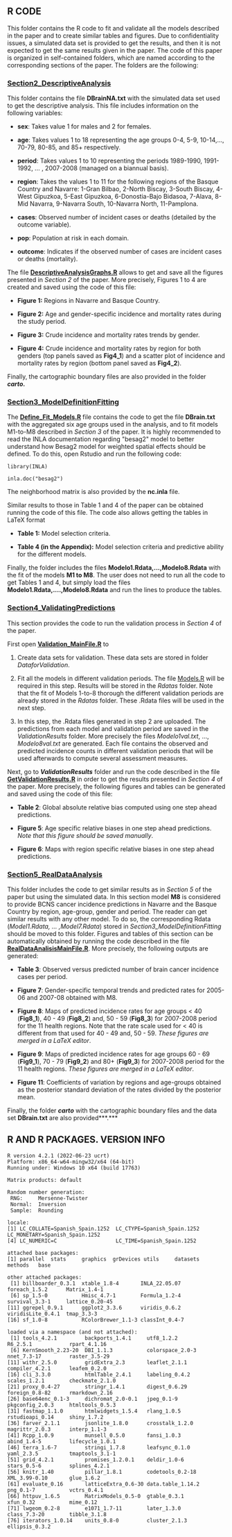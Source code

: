 ## **R CODE**

This folder contains the R code to fit and validate all the models described in the paper and to create similar tables and figures. Due to confidentiality issues, a simulated data set is provided to get the results, and then it is not expected to get the same results given in the paper. The code of this paper is organized in self-contained folders, which are named according to the corresponding sections of the paper. The folders are the following:

### [**Section2_DescriptiveAnalysis**](https://github.com/spatialstatisticsupna/Biometrical_Journal_2022/tree/main/R/Section2_DescriptiveAnalysis "Section2_DescriptiveAnalysis")

This folder contains the file **DBrainNA.txt** with the simulated data set used to get the descriptive analysis. This file includes information on the following variables:

-   **sex**: Takes value 1 for males and 2 for females.

-   **age**: Takes values 1 to 18 representing the age groups 0-4, 5-9, 10-14,..., 70-79, 80-85, and 85+ respectively.

-   **period**: Takes values 1 to 10 representing the periods 1989-1990, 1991-1992, ... , 2007-2008 (managed on a biannual basis).

-   **region**: Takes the values 1 to 11 for the following regions of the Basque Country and Navarre: 1-Gran Bilbao, 2-North Biscay, 3-South Biscay, 4-West Gipuzkoa, 5-East Gipuzkoa, 6-Donostia-Bajo Bidasoa, 7-Alava, 8-Mid Navarra, 9-Navarra South, 10-Navarra North, 11-Pamplona.

-   **cases**: Observed number of incident cases or deaths (detailed by the outcome variable).

-   **pop**: Population at risk in each domain.

-   **outcome**: Indicates if the observed number of cases are incident cases or deaths (mortality).

The file [**DescriptiveAnalysisGraphs.R**](https://github.com/spatialstatisticsupna/Biometrical_Journal_2022/blob/main/R/Section2_DescriptiveAnalysis/DescriptiveAnalysisGraphs.R "DescriptiveAnalysisGraphs.R") allows to get and save all the figures presented in *Section 2* of the paper. More precisely, Figures 1 to 4 are created and saved using the code of this file:

-   **Figure 1:** Regions in Navarre and Basque Country.

-   **Figure 2:** Age and gender-specific incidence and mortality rates during the study period.

-   **Figure 3:** Crude incidence and mortality rates trends by gender.

-   **Figure 4:** Crude incidence and mortality rates by region for both genders (top panels saved as **Fig4_1**) and a scatter plot of incidence and mortality rates by region (bottom panel saved as **Fig4_2**).

Finally, the cartographic boundary files are also provided in the folder ***carto.***

### [**Section3_ModelDefinitionFitting**](https://github.com/spatialstatisticsupna/Biometrical_Journal_2022/tree/main/R/Section3_ModelDefinitionFitting "Section3_ModelDefinitionFitting")

The [**Define_Fit_Models.R**](https://github.com/spatialstatisticsupna/Biometrical_Journal_2022/blob/main/R/Section3_ModelDefinitionFitting/Define_Fit_Models.R "Define_Fit_Models.R") file contains the code to get the file **DBrain.txt** with the aggregated six age groups used in the analysis, and to fit models M1-to-M8 described in *Section 3* of the paper. It is highly recommended to read the INLA documentation regarding "besag2" model to better understand how Besag2 model for weighted spatial effects should be defined. To do this, open Rstudio and run the following code:

`library(INLA)`

`inla.doc("besag2")`

The neighborhood matrix is also provided by the **nc.inla** file.

Similar results to those in Table 1 and 4 of the paper can be obtained running the code of this file. The code also allows getting the tables in LaTeX format

-   **Table 1:** Model selection criteria.

-   **Table 4 (in the Appendix):** Model selection criteria and predictive ability for the different models.

Finally, the folder includes the files **Modelo1.Rdata,...,Modelo8.Rdata** with the fit of the models **M1 to M8**. The user does not need to run all the code to get Tables 1 and 4, but simply load the files **Modelo1.Rdata,....,Modelo8.Rdata** and run the lines to produce the tables.

### [**Section4_ValidatingPredictions**](https://github.com/spatialstatisticsupna/Biometrical_Journal_2022/tree/main/R/Section4_ValidatingPredictions "Section4_ValidatingPredictions")

This section provides the code to run the validation process in *Section 4* of the paper.

First open [**Validation_MainFile.R**](https://github.com/spatialstatisticsupna/Biometrical_Journal_2022/blob/main/R/Section4_ValidatingPredictions/Validation_MainFile.R "Validation_MainFile.R") to

1.  Create data sets for validation. These data sets are stored in folder *DataforValidation*.

2.  Fit all the models in different validation periods. The file [Models.R](https://github.com/spatialstatisticsupna/Biometrical_Journal_2022/blob/main/R/Section4_ValidatingPredictions/Models.R "Models.R") will be required in this step. Results will be stored in the *Rdatas* folder. Note that the fit of Models 1-to-8 thorough the different validation periods are already stored in the *Rdatas* folder. These .Rdata files will be used in the next step.

3.  In this step, the .Rdata files generated in step 2 are uploaded. The predictions from each model and validation period are saved in the *ValidationResults* folder. More precisely the files *Modelo1val.txt*, ..., *Modelo8val.txt* are generated. Each file contains the observed and predicted incidence counts in different validation periods that will be used afterwards to compute several assessment measures.

Next, go to ***ValidationResults*** folder and run the code described in the file [**GetValidationResults.R**](https://github.com/spatialstatisticsupna/Biometrical_Journal_2022/blob/main/R/Section4_ValidatingPredictions/ValidationResults/GetValidationResults.R "GetValidationResults.R") in order to get the results presented in *Section 4* of the paper. More precisely, the following figures and tables can be generated and saved using the code of this file:

-   **Table 2**: Global absolute relative bias computed using one step ahead predictions.

-   **Figure 5**: Age specific relative biases in one step ahead predictions. *Note that this figure should be saved manually*.

-   **Figure 6**:  Maps with region specific relative biases in one step ahead predictions.

### [**Section5_RealDataAnalysis**](https://github.com/spatialstatisticsupna/Biometrical_Journal_2022/tree/main/R/Section5_RealDataAnalysis "Section5_RealDataAnalysis")

This folder includes the code to get similar results as in *Section 5* of the paper but using the simulated data. In this section model **M8** is considered to provide BCNS cancer incidence predictions in Navarre and the Basque Country by region, age-group, gender and period. The reader can get similar results with any other model. To do so, the corresponding Rdata (*Model1.Rdata, ... ,Model7.Rdata*) stored in *Section3_ModelDefinitionFitting* should be moved to this folder. Figures and tables of this section can be automatically obtained by running the code described in the file [**RealDataAnalisisMainFile.R**](https://github.com/spatialstatisticsupna/Biometrical_Journal_2022/blob/main/R/Section5_RealDataAnalysis/RealDataAnalisisMainFile.R "RealDataAnalisisMainFile.R"). More precisely, the following outputs are generated:

-   **Table 3**: Observed versus predicted number of brain cancer incidence cases per period.

-   **Figure 7**: Gender-specific temporal trends and predicted rates for 2005-06 and 2007-08 obtained with M8.

-   **Figure 8**: Maps of predicted incidence rates for age groups \< 40 (**Fig8_1**), 40 - 49 (**Fig8_2**) and, 50 - 59 (**Fig8_3**) for 2007-2008 period for the 11 health regions. Note that the rate scale used for \< 40 is different from that used for 40 - 49 and, 50 - 59. *These figures are merged in a LaTeX editor*.

-   **Figure 9**: Maps of predicted incidence rates for age groups 60 - 69 (**Fig9_1**), 70 - 79 (**Fig9_2**) and 80+ (**Fig9_3**) for 2007-2008 period for the 11 health regions. *These figures are merged in a LaTeX editor*.

-   **Figure 11**: Coefficients of variation by regions and age-groups obtained as the posterior standard deviation of the rates divided by the posterior mean.

Finally, the folder ***carto*** with the cartographic boundary files and the data set **DBrain.txt** are also provided***.***

## R  AND R PACKAGES. VERSION INFO

``` {.r}
R version 4.2.1 (2022-06-23 ucrt)
Platform: x86_64-w64-mingw32/x64 (64-bit)
Running under: Windows 10 x64 (build 17763)

Matrix products: default

Random number generation:
 RNG:     Mersenne-Twister 
 Normal:  Inversion 
 Sample:  Rounding 
 
locale:
[1] LC_COLLATE=Spanish_Spain.1252  LC_CTYPE=Spanish_Spain.1252    LC_MONETARY=Spanish_Spain.1252
[4] LC_NUMERIC=C                   LC_TIME=Spanish_Spain.1252    

attached base packages:
[1] parallel  stats     graphics  grDevices utils     datasets  methods   base     

other attached packages:
 [1] billboarder_0.3.1  xtable_1.8-4       INLA_22.05.07      foreach_1.5.2      Matrix_1.4-1      
 [6] sp_1.5-0           Hmisc_4.7-1        Formula_1.2-4      survival_3.3-1     lattice_0.20-45   
[11] ggrepel_0.9.1      ggplot2_3.3.6      viridis_0.6.2      viridisLite_0.4.1  tmap_3.3-3        
[16] sf_1.0-8           RColorBrewer_1.1-3 classInt_0.4-7    

loaded via a namespace (and not attached):
 [1] tools_4.2.1         backports_1.4.1     utf8_1.2.2          R6_2.5.1            rpart_4.1.16       
 [6] KernSmooth_2.23-20  DBI_1.1.3           colorspace_2.0-3    nnet_7.3-17         raster_3.5-29      
[11] withr_2.5.0         gridExtra_2.3       leaflet_2.1.1       compiler_4.2.1      leafem_0.2.0       
[16] cli_3.3.0           htmlTable_2.4.1     labeling_0.4.2      scales_1.2.1        checkmate_2.1.0    
[21] proxy_0.4-27        stringr_1.4.1       digest_0.6.29       foreign_0.8-82      rmarkdown_2.16     
[26] base64enc_0.1-3     dichromat_2.0-0.1   jpeg_0.1-9          pkgconfig_2.0.3     htmltools_0.5.3    
[31] fastmap_1.1.0       htmlwidgets_1.5.4   rlang_1.0.5         rstudioapi_0.14     shiny_1.7.2        
[36] farver_2.1.1        jsonlite_1.8.0      crosstalk_1.2.0     magrittr_2.0.3      interp_1.1-3       
[41] Rcpp_1.0.9          munsell_0.5.0       fansi_1.0.3         abind_1.4-5         lifecycle_1.0.1    
[46] terra_1.6-7         stringi_1.7.8       leafsync_0.1.0      yaml_2.3.5          tmaptools_3.1-1    
[51] grid_4.2.1          promises_1.2.0.1    deldir_1.0-6        stars_0.5-6         splines_4.2.1      
[56] knitr_1.40          pillar_1.8.1        codetools_0.2-18    XML_3.99-0.10       glue_1.6.2         
[61] evaluate_0.16       latticeExtra_0.6-30 data.table_1.14.2   png_0.1-7           vctrs_0.4.1        
[66] httpuv_1.6.5        MatrixModels_0.5-0  gtable_0.3.1        xfun_0.32           mime_0.12          
[71] lwgeom_0.2-8        e1071_1.7-11        later_1.3.0         class_7.3-20        tibble_3.1.8       
[76] iterators_1.0.14    units_0.8-0         cluster_2.1.3       ellipsis_0.3.2   
```
